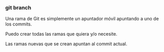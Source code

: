 ### git branch
Una rama de Git es simplemente un apuntador móvil apuntando a uno de los commits.

Puedo crear todas las ramas que quiera y/o necesite.

Las ramas nuevas que se crean apuntan al commit actual.